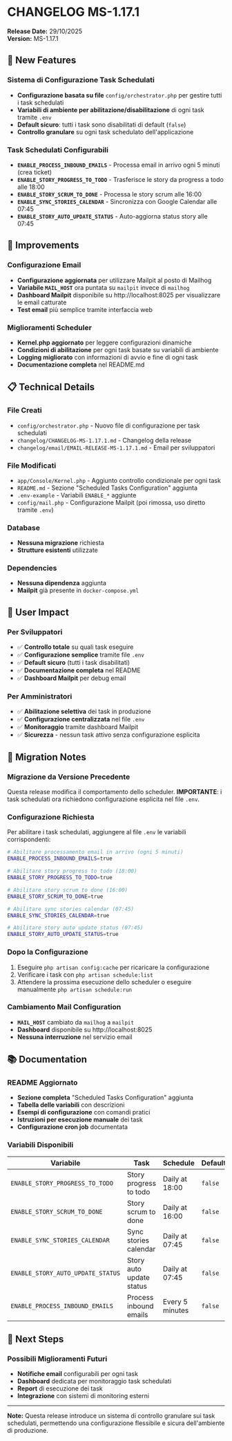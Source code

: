 # CHANGELOG MS-1.17.1

**Release Date:** 29/10/2025  
**Version:** MS-1.17.1

## 🚀 New Features

### Sistema di Configurazione Task Schedulati
- **Configurazione basata su file** `config/orchestrator.php` per gestire tutti i task schedulati
- **Variabili di ambiente per abilitazione/disabilitazione** di ogni task tramite `.env`
- **Default sicuro**: tutti i task sono disabilitati di default (`false`)
- **Controllo granulare** su ogni task schedulato dell'applicazione

### Task Schedulati Configurabili
- **`ENABLE_PROCESS_INBOUND_EMAILS`** - Processa email in arrivo ogni 5 minuti (crea ticket)
- **`ENABLE_STORY_PROGRESS_TO_TODO`** - Trasferisce le story da progress a todo alle 18:00
- **`ENABLE_STORY_SCRUM_TO_DONE`** - Processa le story scrum alle 16:00
- **`ENABLE_SYNC_STORIES_CALENDAR`** - Sincronizza con Google Calendar alle 07:45
- **`ENABLE_STORY_AUTO_UPDATE_STATUS`** - Auto-aggiorna status story alle 07:45

## 🔧 Improvements

### Configurazione Email
- **Configurazione aggiornata** per utilizzare Mailpit al posto di Mailhog
- **Variabile `MAIL_HOST`** ora puntata su `mailpit` invece di `mailhog`
- **Dashboard Mailpit** disponibile su http://localhost:8025 per visualizzare le email catturate
- **Test email** più semplice tramite interfaccia web

### Miglioramenti Scheduler
- **Kernel.php aggiornato** per leggere configurazioni dinamiche
- **Condizioni di abilitazione** per ogni task basate su variabili di ambiente
- **Logging migliorato** con informazioni di avvio e fine di ogni task
- **Documentazione completa** nel README.md

## 📋 Technical Details

### File Creati
- `config/orchestrator.php` - Nuovo file di configurazione per task schedulati
- `changelog/CHANGELOG-MS-1.17.1.md` - Changelog della release
- `changelog/email/EMAIL-RELEASE-MS-1.17.1.md` - Email per sviluppatori

### File Modificati
- `app/Console/Kernel.php` - Aggiunto controllo condizionale per ogni task
- `README.md` - Sezione "Scheduled Tasks Configuration" aggiunta
- `.env-example` - Variabili `ENABLE_*` aggiunte
- `config/mail.php` - Configurazione Mailpit (poi rimossa, uso diretto tramite `.env`)

### Database
- **Nessuna migrazione** richiesta
- **Strutture esistenti** utilizzate

### Dependencies
- **Nessuna dipendenza** aggiunta
- **Mailpit** già presente in `docker-compose.yml`

## 🎯 User Impact

### Per Sviluppatori
- ✅ **Controllo totale** su quali task eseguire
- ✅ **Configurazione semplice** tramite file `.env`
- ✅ **Default sicuro** (tutti i task disabilitati)
- ✅ **Documentazione completa** nel README
- ✅ **Dashboard Mailpit** per debug email

### Per Amministratori
- ✅ **Abilitazione selettiva** dei task in produzione
- ✅ **Configurazione centralizzata** nel file `.env`
- ✅ **Monitoraggio** tramite dashboard Mailpit
- ✅ **Sicurezza** - nessun task attivo senza configurazione esplicita

## 🔄 Migration Notes

### Migrazione da Versione Precedente
Questa release modifica il comportamento dello scheduler. **IMPORTANTE**: i task schedulati ora richiedono configurazione esplicita nel file `.env`.

### Configurazione Richiesta

Per abilitare i task schedulati, aggiungere al file `.env` le variabili corrispondenti:

```bash
# Abilitare processamento email in arrivo (ogni 5 minuti)
ENABLE_PROCESS_INBOUND_EMAILS=true

# Abilitare story progress to todo (18:00)
ENABLE_STORY_PROGRESS_TO_TODO=true

# Abilitare story scrum to done (16:00)
ENABLE_STORY_SCRUM_TO_DONE=true

# Abilitare sync stories calendar (07:45)
ENABLE_SYNC_STORIES_CALENDAR=true

# Abilitare story auto update status (07:45)
ENABLE_STORY_AUTO_UPDATE_STATUS=true
```

### Dopo la Configurazione
1. Eseguire `php artisan config:cache` per ricaricare la configurazione
2. Verificare i task con `php artisan schedule:list`
3. Attendere la prossima esecuzione dello scheduler o eseguire manualmente `php artisan schedule:run`

### Cambiamento Mail Configuration
- **`MAIL_HOST`** cambiato da `mailhog` a `mailpit`
- **Dashboard** disponibile su http://localhost:8025
- **Nessuna interruzione** nel servizio email

## 📚 Documentation

### README Aggiornato
- **Sezione completa** "Scheduled Tasks Configuration" aggiunta
- **Tabella delle variabili** con descrizioni
- **Esempi di configurazione** con comandi pratici
- **Istruzioni per esecuzione manuale** dei task
- **Configurazione cron job** documentata

### Variabili Disponibili
| Variabile | Task | Schedule | Default |
|-----------|------|----------|---------|
| `ENABLE_STORY_PROGRESS_TO_TODO` | Story progress to todo | Daily at 18:00 | `false` |
| `ENABLE_STORY_SCRUM_TO_DONE` | Story scrum to done | Daily at 16:00 | `false` |
| `ENABLE_SYNC_STORIES_CALENDAR` | Sync stories calendar | Daily at 07:45 | `false` |
| `ENABLE_STORY_AUTO_UPDATE_STATUS` | Story auto update status | Daily at 07:45 | `false` |
| `ENABLE_PROCESS_INBOUND_EMAILS` | Process inbound emails | Every 5 minutes | `false` |

## 🚀 Next Steps

### Possibili Miglioramenti Futuri
- **Notifiche email** configurabili per ogni task
- **Dashboard** dedicata per monitoraggio task schedulati
- **Report** di esecuzione dei task
- **Integrazione** con sistemi di monitoring esterni

---

**Note:** Questa release introduce un sistema di controllo granulare sui task schedulati, permettendo una configurazione flessibile e sicura dell'ambiente di produzione.

